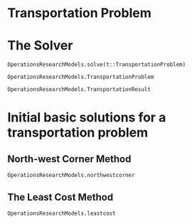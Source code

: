 # Transportation Problem


# The Solver 

```@docs
OperationsResearchModels.solve(t::TransportationProblem)
```

```@docs
OperationsResearchModels.TransportationProblem
```

```@docs
OperationsResearchModels.TransportationResult
```

# Initial basic solutions for a transportation problem 

## North-west Corner Method 

```@docs
OperationsResearchModels.northwestcorner
```

## The Least Cost Method 

```@docs
OperationsResearchModels.leastcost
```
